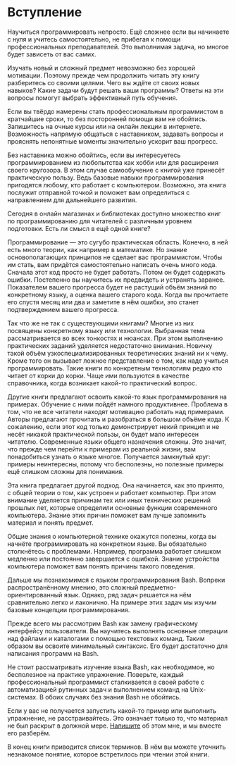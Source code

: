 # Вступление

Научиться программировать непросто. Ещё сложнее если вы начинаете с нуля и учитесь самостоятельно, не прибегая к помощи профессиональных преподавателей. Это выполнимая задача, но многое будет зависеть от вас самих.

Изучать новый и сложный предмет невозможно без хорошей мотивации. Поэтому прежде чем продолжить читать эту книгу разберитесь со своими целями. Чего вы ждёте от своих новых навыков? Какие задачи будут решать ваши программы? Ответы на эти вопросы помогут выбрать эффективный путь обучения.

Если вы твёрдо намерены стать профессиональным программистом в кратчайшие сроки, то без посторонней помощи вам не обойтись. Запишитесь на очные курсы или на онлайн лекции в интернете. Возможность напрямую общаться с наставником, задавать вопросы и прояснять непонятные моменты значительно ускорит ваш прогресс.

Без наставника можно обойтись, если вы интересуетесь программированием из любопытства как хобби или для расширения своего кругозора. В этом случае самообучение с книгой уже принесёт практическую пользу. Ведь базовые навыки программирования пригодятся любому, кто работает с компьютером. Возможно, эта книга послужит отправной точкой и поможет вам определиться с направлением для дальнейшего развития.

Сегодня в онлайн магазинах и библиотеках доступно множество книг по программированию для читателей с различным уровнем подготовки. Есть ли смысл в ещё одной книге?

Программирование — это сугубо практическая область. Конечно, в ней есть много теории, как например в математике. Но знание основополагающих принципов не сделает вас программистом. Чтобы им стать, вам придётся самостоятельно написать очень много кода. Сначала этот код просто не будет работать. Потом он будет содержать ошибки. Постепенно вы научитесь их предвидеть и устранять заранее. Показателем вашего прогресса будет не растущий объём знаний по конкретному языку, а оценка вашего старого кода. Когда вы прочитаете его спустя месяц или два и заметите в нём ошибки, это станет подтверждением вашего прогресса.

Так что же не так с существующими книгами? Многие из них посвящены конкретному языку или технологии. Выбранная тема рассматривается во всех тонкостях и нюансах. При этом выполнению практических заданий уделяется недостаточно внимания. Новичку такой объём узкоспециализированных теоретических знаний ни к чему. Кроме того он вызывает ложное представление о том, как надо учиться программировать. Такие книги по конкретным технологиям редко кто читает от корки до корки. Чаще ими пользуются в качестве справочника, когда возникает какой-то практический вопрос.

Другие книги предлагают освоить какой-то язык программирования на примерах. Обучение с ними пойдёт намного продуктивнее. Проблема в том, что не все читатели находят мотивацию работать над примерами. Авторы предлагают прочитать и разобраться в большом объёме кода. К сожалению, если этот код только демонстрирует некий принцип и не несёт никакой практической пользы, он будет мало интересен читателю. Современные языки общего назначения сложны. Это значит, что прежде чем перейти к примерам из реальной жизни, вам понадобиться узнать о языке многое. Получается замкнутый круг: примеры неинтересны, потому что бесполезны, но полезные примеры ещё слишком сложны для понимания.

Эта книга предлагает другой подход. Она начинается, как это принято, с общей теории о том, как устроен и работает компьютер. При этом внимание уделяется причинам тех или иных технических решений прошлых лет, которые определили основные функции современного компьютера. Знание этих причин поможет вам лучше запомнить материал и понять предмет.

Общие знания о компьютерной технике окажутся полезны, когда вы начнёте программировать на конкретном языке. Вы обязательно столкнётесь с проблемами. Например, программа работает слишком медленно или постоянно завершается с ошибкой. Знание устройства компьютера поможет вам понять причины такого поведения.

Дальше мы познакомимся с языком программирования Bash. Вопреки распространённому мнению, это сложный предметно-ориентированный язык. Однако, ряд задач решается на нём сравнительно легко и лаконично. На примере этих задач мы изучим базовые концепции программирования.

Прежде всего мы рассмотрим Bash как замену графическому интерфейсу пользователя. Вы научитесь выполнять основные операции над файлами и каталогами с помощью текстовых команд. Таким образом вы освоите минимальный синтаксис. Его будет достаточно для написания программ на Bash.

Не стоит рассматривать изучение языка Bash, как необходимое, но бесполезное на практике упражнение. Поверьте, каждый профессиональный программист сталкивается в своей работе с автоматизацией рутинных задач и выполнением команд на Unix-системах. В обоих случаях без знания Bash не обойтись.

Если у вас не получается запустить какой-то пример или выполнить упражнение, не расстраивайтесь. Это означает только то, что материал не был раскрыт в должной мере. [Напишите](mailto:petrsum@gmail.com) об этом мне, и мы вместе его разберём.

В конец книги приводится список терминов. В нём вы можете уточнить незнакомое понятие, которое встретилось при чтении этой книги.